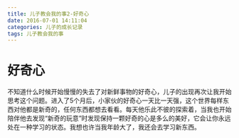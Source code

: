```yaml
---
title: 儿子教会我的事2-好奇心
date: 2016-07-01 14:11:04
categories: 儿子的成长记录
tags: 儿子教会我的事
---
```



# 好奇心  

不知道什么时候开始慢慢的失去了对新鲜事物的好奇心，儿子的出现再次让我开始思考这个问题。进入了5个月后，小家伙的好奇心一天比一天强，这个世界每样东西对他都是新奇的，任何东西都想去看看。每天他乐此不彼的探索着，当我也开始陪伴他去发现“新奇的玩意”时发现保持一颗好奇的心是多么的美好，它会让你永远处在一种学习的状态。我想也许当我年龄大了，我还会去学习新东西。